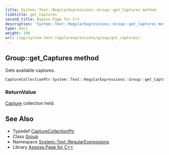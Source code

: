 ```yaml
---
title: System::Text::RegularExpressions::Group::get_Captures method
linktitle: get_Captures
second_title: Aspose.Page for C++
description: 'System::Text::RegularExpressions::Group::get_Captures method. Gets available captures in C++.'
type: docs
weight: 100
url: /cpp/system.text.regularexpressions/group/get_captures/
---
```

## Group::get_Captures method


Gets available captures.

```cpp
CaptureCollectionPtr System::Text::RegularExpressions::Group::get_Captures()
```


### ReturnValue

[Capture](../../capture/) collection held.

## See Also

* Typedef [CaptureCollectionPtr](../../capturecollectionptr/)
* Class [Group](../)
* Namespace [System::Text::RegularExpressions](../../)
* Library [Aspose.Page for C++](../../../)
